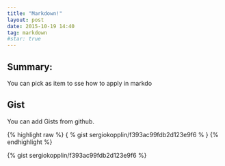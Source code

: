 ```yaml
---
title: "Markdown!"
layout: post
date: 2015-10-19 14:40
tag: markdown
#star: true
---
```


## Summary:

You can pick as item to sse how to apply in markdo

## Gist

You can add Gists from github.

{% highlight raw %}
{ % gist sergiokopplin/f393ac99fdb2d123e9f6 % }
{% endhighlight %}

{% gist sergiokopplin/f393ac99fdb2d123e9f6 %}

[1]: http://daringfireball.net/projects/markdown/
[2]: http://www.fileformat.info/info/unicode/char/2163/index.htm
[3]: http://www.markitdown.net/
[4]: http://daringfireball.net/projects/markdown/basics
[5]: http://daringfireball.net/projects/markdown/syntax
[6]: http://kune.fr/wp-content/uploads/2013/10/ghost-blog.jpg
